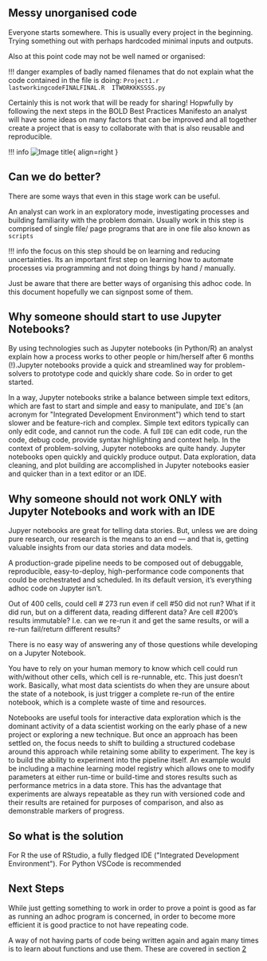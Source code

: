 

## Messy unorganised code 

Everyone starts somewhere. This is usually every project in the beginning. 
Trying something out with perhaps hardcoded minimal inputs and outputs.


Also at this point code may not be well named or organised:

!!! danger
    examples of badly named filenames that do not explain what the code contained in the file is doing:
    ```
    Project1.r  
    lastworkingcodeFINALFINAL.R 
    ITWORKKKSSSS.py
    ```


Certainly this is not work that will be ready for sharing! Hopwfully by following the next steps in the BOLD Best Practices Manifesto an
analyst will have some ideas on many factors that can be improved and all together create a project that is easy to collaborate with that is
also reusable and reproducible.

!!! info
    ![Image title](https://dummyimage.com/600x400/eee/aaa){ align=right }


## Can we do better?


There are some ways that even in this stage work can be useful.

An analyst can work in an exploratory mode, investigating processes and building familiarity with the problem domain. 
Usually work in this step is comprised of single file/ page programs that are in one file also known as `scripts` 

!!! info
    the focus on this step should be on learning and reducing uncertainties. 
    Its an important first step on learning how to automate processes via programming and 
    not doing things by hand / manually. 

Just be aware that there are better ways of organising this adhoc code. In this document hopefully we can signpost some of them.



## Why someone should start to use Jupyter Notebooks?

By using technologies such as Jupyter notebooks (in Python/R)  an analyst explain how a process works to other people or him/herself after 6 months (!).Jupyter notebooks provide a quick and streamlined way for problem-solvers to prototype code and quickly share code. So in order to get started.

In a way, Jupyter notebooks strike a balance between simple text editors, which are fast to start and simple and easy to manipulate, and `IDE`'s (an acronym for "Integrated Development Environment") which tend to start slower and be feature-rich and complex. Simple text editors typically can only edit code, and cannot run the code. A full `IDE` can edit code, run the code, debug code, provide syntax highlighting and context help. In the context of problem-solving, Jupyter notebooks are quite handy. Jupyter notebooks open quickly and quickly produce output. Data exploration, data cleaning, and plot building are accomplished in Jupyter notebooks easier and quicker than in a text editor or an IDE.

## Why someone should not work ONLY with Jupyter Notebooks and work with an IDE

Jupyer notebooks are great for telling data stories. But, unless we are doing pure research, our research is the means to an end — and that is, getting valuable insights from our data stories and data models.

A production-grade pipeline needs to be composed out of debuggable, reproducible, easy-to-deploy, high-performance code components that could be orchestrated and scheduled. In its default version, it’s everything adhoc code on Jupyter isn’t.

Out of 400 cells, could cell # 273 run even if cell #50 did not run? What if it did run, but on a different data, reading different data? Are cell #200’s results immutable? I.e. can we re-run it and get the same results, or will a re-run fail/return different results?

There is no easy way of answering any of those questions while developing on a Jupyter Notebook.

You have to rely on your human memory to know which cell could run with/without other cells, which cell is re-runnable, etc. 
This just doesn’t work. Basically, what most data scientists do when they are unsure about the state of a notebook, is just trigger a complete re-run of the entire notebook, which is a complete waste of time and resources.

Notebooks are useful tools for interactive data exploration which is the dominant activity of a data scientist working on the early phase of a new project or exploring a new technique. But once an approach has been settled on, the focus needs to shift to building a structured codebase around this approach while retaining some ability to experiment. The key is to build the ability to experiment into the pipeline itself. An example would be including a machine learning model registry which allows one to modify parameters at either run-time or build-time and stores results such as performance metrics in a data store. This has the advantage that experiments are always repeatable as they run with versioned code and their results are retained for purposes of comparison, and also as demonstrable markers of progress. 


## So what is the solution

For R the use of RStudio, a fully fledged IDE ("Integrated Development Environment").
For Python VSCode is recommended



## Next Steps


While just getting something to work in order to prove a point is good as far as running an adhoc program is concerned, 
in order to become more efficient it is good practice to not have repeating code. 

A way of not having parts of code being written again and again many times is to learn about functions and use them. These are covered in section [2](2_reusable_code.md)
